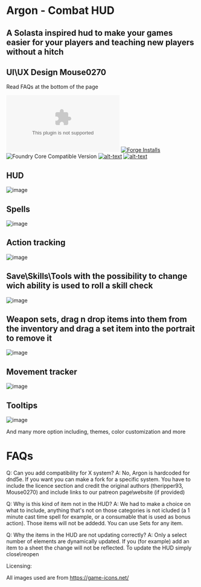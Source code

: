 # Argon - Combat HUD
## A Solasta inspired hud to make your games easier for your players and teaching new players without a hitch
## UI\UX Design Mouse0270
Read FAQs at the bottom of the page

![Latest Release Download Count](https://img.shields.io/github/downloads/theripper93/enhancedcombathud/latest/module.zip?color=2b82fc&label=DOWNLOADS&style=for-the-badge) [![Forge Installs](https://img.shields.io/badge/dynamic/json?label=Forge%20Installs&query=package.installs&suffix=%25&url=https%3A%2F%2Fforge-vtt.com%2Fapi%2Fbazaar%2Fpackage%2Fenhancedcombathud&colorB=03ff1c&style=for-the-badge)](https://forge-vtt.com/bazaar#package=enhancedcombathud) ![Foundry Core Compatible Version](https://img.shields.io/badge/dynamic/json.svg?url=https%3A%2F%2Fraw.githubusercontent.com%2Ftheripper93%2Fenhancedcombathud%2Fmain%2Fmodule.json&label=Foundry%20Version&query=$.compatibleCoreVersion&colorB=orange&style=for-the-badge) [![alt-text](https://img.shields.io/badge/-Patreon-%23ff424d?style=for-the-badge)](https://www.patreon.com/theripper93) [![alt-text](https://img.shields.io/badge/-Discord-%235662f6?style=for-the-badge)](https://discord.gg/F53gBjR97G)

## HUD

![image](https://user-images.githubusercontent.com/1346839/127322007-c4e6a5e4-41ae-4820-9662-ae7e9e4a36af.png)

## Spells

![image](https://user-images.githubusercontent.com/1346839/127322088-c8ee517f-8efb-4902-b6ea-ed9bbfca86ea.png)

## Action tracking

![image](https://user-images.githubusercontent.com/1346839/127322144-745e35d6-0e31-4a7e-a430-78d998cd3604.png)

## Save\Skills\Tools with the possibility to change wich ability is used to roll a skill check

![image](https://user-images.githubusercontent.com/1346839/127322212-fb4c174f-1f0a-446c-aeaa-457432c56c0b.png)

## Weapon sets, drag n drop items into them from the inventory and drag a set item into the portrait to remove it

![image](https://user-images.githubusercontent.com/1346839/127322345-4faccd7f-90c9-464f-9572-372ac4dd076c.png)

## Movement tracker

![image](https://user-images.githubusercontent.com/1346839/127322399-3c909685-1fea-42a9-8cf7-3e04c4f9c751.png)

## Tooltips

![image](https://user-images.githubusercontent.com/1346839/127322474-6b042ee0-f975-484d-a7d4-1a301c19faa8.png)

And many more option including, themes, color customization and more

# FAQs

Q: Can you add compatibility for X system?
A: No, Argon is hardcoded for dnd5e. If you want you can make a fork for a specific system. You have to include the licence section and credit the original authors (theripper93, Mouse0270) and include links to our patreon page\website (if provided)

Q: Why is this kind of item not in the HUD?
A: We had to make a choice on what to include, anything that's not on those categories is not icluded (a 1 minute cast time spell for example, or a consumable that is used as bonus action). Those items will not be addedd. You can use Sets for any item.

Q: Why the items in the HUD are not updating correctly?
A: Only a select number of elements are dynamically updated. If you (for example) add an item to a sheet the change will not be reflected. To update the HUD simply close\reopen



Licensing:

All images used are from https://game-icons.net/
